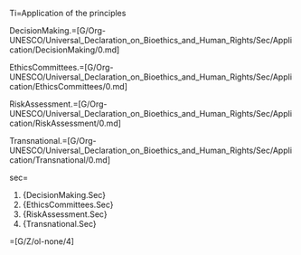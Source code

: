 
Ti=Application of the principles 

DecisionMaking.=[G/Org-UNESCO/Universal_Declaration_on_Bioethics_and_Human_Rights/Sec/Application/DecisionMaking/0.md]

EthicsCommittees.=[G/Org-UNESCO/Universal_Declaration_on_Bioethics_and_Human_Rights/Sec/Application/EthicsCommittees/0.md]

RiskAssessment.=[G/Org-UNESCO/Universal_Declaration_on_Bioethics_and_Human_Rights/Sec/Application/RiskAssessment/0.md]

Transnational.=[G/Org-UNESCO/Universal_Declaration_on_Bioethics_and_Human_Rights/Sec/Application/Transnational/0.md]

sec=<ol><li>{DecisionMaking.Sec}<li>{EthicsCommittees.Sec}<li>{RiskAssessment.Sec}<li>{Transnational.Sec}</ol>

=[G/Z/ol-none/4]